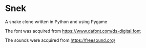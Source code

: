 # Snek
A snake clone written in Python and using Pygame

The font was acquired from https://www.dafont.com/ds-digital.font

The sounds were acquired from https://freesound.org/